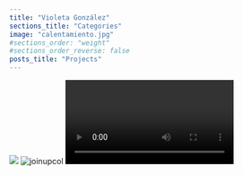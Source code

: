 ```yaml
---
title: "Violeta González"
sections_title: "Categories"
image: "calentamiento.jpg"
#sections_order: "weight"
#sections_order_reverse: false
posts_title: "Projects"
---
```


<img src="/images/viochamp_fotomontaje.jpg"></img>
![joinupcol](/images/golpealenka.jpeg)
<video src="/videos/jd.mp4" controls>

